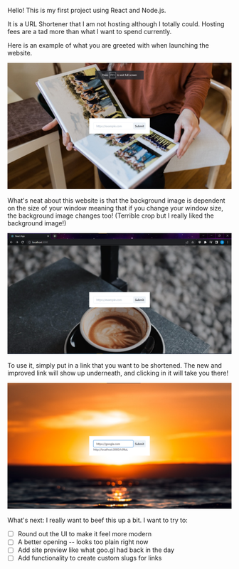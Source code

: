Hello! This is my first project using React and Node.js.

It is a URL Shortener that I am not hosting although I totally could. Hosting fees are a tad more than what I want to spend currently. 

Here is an example of what you are greeted with when launching the website.

![](https://raw.githubusercontent.com/snguyen3/my-url-shortener/master/images/full-sized.png)

What's neat about this website is that the background image is dependent on the size of your window meaning that if you change your window size, the background image changes too! (Terrible crop but I really liked the background image!)

![Wow!](https://raw.githubusercontent.com/snguyen3/my-url-shortener/master/images/browser-showing.png)

To use it, simply put in a link that you want to be shortened. The new and improved link will show up underneath, and clicking in it will take you there!

![What a convienence!](https://raw.githubusercontent.com/snguyen3/my-url-shortener/master/images/full-sized-example.png)

What's next: I really want to beef this up a bit. I want to try to:
- [ ] Round out the UI to make it feel more modern
- [ ] A better opening -- looks too plain right now
- [ ] Add site preview like what goo.gl had back in the day
- [ ] Add functionality to create custom slugs for links
